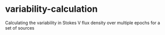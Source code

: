 # variability-calculation
Calculating the variability in Stokes V flux density over multiple epochs for a set of sources
